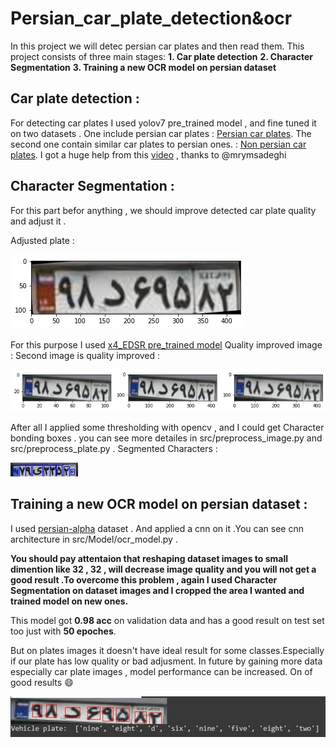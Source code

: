 # Persian_car_plate_detection&ocr

In this project we will detec persian car plates and then read them.
This project consists of three main stages:
**1. Car plate detection**
**2. Character Segmentation**
**3. Training a new OCR model on persian dataset**

## Car plate detection :
For detecting car plates I used yolov7 pre_trained model , and fine tuned it on two datasets .
One include persian car plates :
[Persian car plates](https://www.kaggle.com/datasets/skhalili/iraniancarnumberplate).
The second one contain similar car plates to persian ones. :
[Non persian car plates](https://www.kaggle.com/datasets/andrewmvd/car-plate-detection).
I got a huge help from this [video](https://www.youtube.com/watch?v=bgAUHS1Adzo) , thanks to @mrymsadeghi

## Character Segmentation :
For this part befor anything , we should improve detected car plate quality and adjust it .

Adjusted plate :

![Adjusted plate](https://github.com/Zzmirror/Persian_car_plate_detection-ocr/blob/main/files/adjusted_plate.png)


For this purpose I used [x4_EDSR pre_trained model](https://github.com/Saafke/EDSR_Tensorflow/tree/master/models)
Quality improved image : Second image is quality improved :

![Quality improved image](https://github.com/Zzmirror/Persian_car_plate_detection-ocr/blob/main/files/quality.png)

After all I applied some thresholding with opencv , and I could get Character bonding boxes . you can see more detailes in src/preprocess_image.py and src/preprocess_plate.py .
Segmented Characters :

![Segmented Characters](https://github.com/Zzmirror/Persian_car_plate_detection-ocr/blob/main/files/character_segmentation.png)

## Training a new OCR model on persian dataset :
I used [persian-alpha](https://www.kaggle.com/datasets/mehdisahraei/persian-alpha) dataset .
And applied a cnn on it .You can see cnn architecture in src/Model/ocr_model.py .

**You should pay attentaion that reshaping dataset images to small dimention like 32 , 32 , will decrease image quality and you will not get a good result .To overcome this problem , again I used Character Segmentation on dataset images and I cropped the area I wanted and trained model on new ones.**

This model got **0.98 acc** on validation data and has a good result on test set too just with **50 epoches**.

But on plates images it doesn't have ideal result for some classes.Especially if our plate has low quality or bad adjusment.
In future by gaining more data especially car plate images , model performance can be increased.
On of good results :smile:	

![result pic](https://github.com/Zzmirror/Persian_car_plate_detection-ocr/blob/main/files/result.jpeg)
